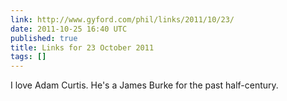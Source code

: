 ```yaml
---
link: http://www.gyford.com/phil/links/2011/10/23/
date: 2011-10-25 16:40 UTC
published: true
title: Links for 23 October 2011
tags: []
---
```


I love Adam Curtis. He's a James Burke for the past half-century.
